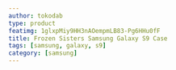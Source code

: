 ```yaml
---
author: tokodab
type: product
featimg: 1glxpMiy9HH3nAOempmLB83-Pg6HHu0fF
title: Frozen Sisters Samsung Galaxy S9 Case
tags: [samsung, galaxy, s9]
category: [samsung]
---
```


